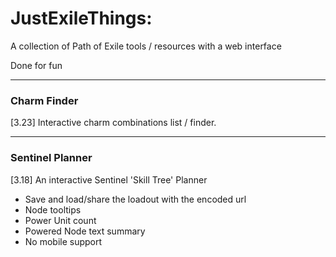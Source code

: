 # JustExileThings:
A collection of Path of Exile tools / resources with a web interface

Done for fun

___
### Charm Finder
[3.23] Interactive charm combinations list / finder.

___
### Sentinel Planner
[3.18] An interactive Sentinel 'Skill Tree' Planner
- Save and load/share the loadout with the encoded url
- Node tooltips
- Power Unit count
- Powered Node text summary
- No mobile support


